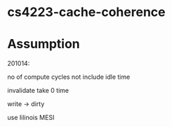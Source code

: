 # cs4223-cache-coherence


# Assumption

201014: 

no of compute cycles not include idle time

invalidate take 0 time 

write -> dirty

use Iilinois MESI 
